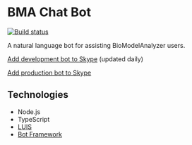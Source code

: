 # BMA Chat Bot

[![Build status](https://msrcapt.visualstudio.com/_apis/public/build/definitions/4de7a922-e157-489b-b89e-be211403544a/1/badge)](https://msrcapt.visualstudio.com/BMAChatBot/_build)

A natural language bot for assisting BioModelAnalyzer users.

[Add development bot to Skype](https://join.skype.com/bot/f5b4f777-06db-45d6-9e7d-8fe6dfcc8e47) (updated daily)

[Add production bot to Skype](https://join.skype.com/bot/aa7c74f2-f116-4ebe-a7b1-739490fe80f6)

## Technologies

- Node.js
- TypeScript
- [LUIS](https://www.luis.ai/)
- [Bot Framework](https://dev.botframework.com/)